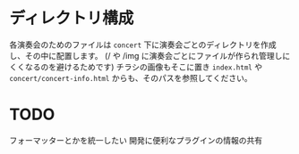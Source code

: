 # ディレクトリ構成

各演奏会のためのファイルは `concert` 下に演奏会ごとのディレクトリを作成し、その中に配置します。
(/ や /img に演奏会ごとにファイルが作られ管理しにくくなるのを避けるためです)
チラシの画像もそこに置き `index.html` や `concert/concert-info.html` からも、そのパスを参照してください。


# TODO

フォーマッターとかを統一したい
開発に便利なプラグインの情報の共有
